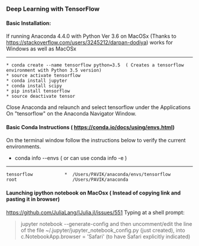 ### Deep Learning with TensorFlow 

#### Basic Installation:
If running Anaconda 4.4.0 with Python Ver 3.6 on MacOSx (Thanks to https://stackoverflow.com/users/3245212/darpan-dodiya) works for Windows as well as MacOSx

---
    * conda create --name tensorflow python=3.5  ( Creates a tensorflow environment with Python 3.5 version)
    * source activate tensorflow
    * conda install jupyter
    * conda install scipy
    * pip install tensorflow
    * source deactivate tensor 

Close Anaconda and relaunch and select tensorflow under the Applications On "tensorflow" on the Anaconda Navigator Window. 

#### Basic Conda Instructions ( https://conda.io/docs/using/envs.html)
On the terminal window follow the instructions below to verify the current environments.
* conda info --envs  ( or can use conda info -e )
---
    tensorflow            *  /Users/PAVIK/anaconda/envs/tensorflow
    root                     /Users/PAVIK/anaconda

#### Launching ipython notebook on MacOsx ( Instead of copying link and pasting it in browser)
https://github.com/JuliaLang/IJulia.jl/issues/551
Typing at a shell prompt:
> jupyter notebook --generate-config
and then uncomment/edit the line of the file ~/.jupyter/jupyter_notebook_config.py (just created), into
c.NotebookApp.browser = 'Safari' (to have Safari explicitly indicated)
